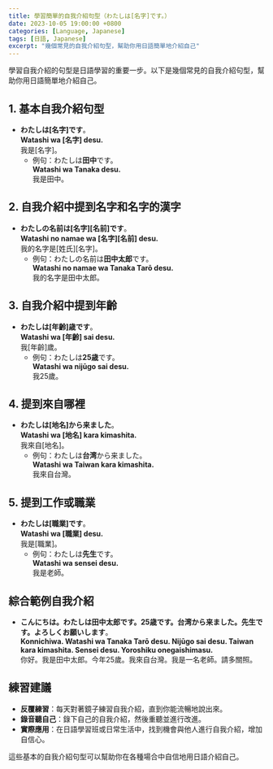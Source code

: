 ```yaml
---
title: 學習簡單的自我介紹句型（わたしは[名字]です。）
date: 2023-10-05 19:00:00 +0800
categories: [Language, Japanese]
tags: [日語, Japanese] 
excerpt: "幾個常見的自我介紹句型，幫助你用日語簡單地介紹自己"
---
```


學習自我介紹的句型是日語學習的重要一步。以下是幾個常見的自我介紹句型，幫助你用日語簡單地介紹自己。

## **1. 基本自我介紹句型**
- **わたしは[名字]です**。  
  **Watashi wa [名字] desu.**  
  我是[名字]。
  - 例句：わたしは**田中**です。  
    **Watashi wa Tanaka desu.**  
    我是田中。

## **2. 自我介紹中提到名字和名字的漢字**
- **わたしの名前は[名字][名前]です**。  
  **Watashi no namae wa [名字][名前] desu.**  
  我的名字是[姓氏][名字]。
  - 例句：わたしの名前は**田中太郎**です。  
    **Watashi no namae wa Tanaka Tarō desu.**  
    我的名字是田中太郎。

## **3. 自我介紹中提到年齡**
- **わたしは[年齡]歳です**。  
  **Watashi wa [年齡] sai desu.**  
  我[年齡]歲。
  - 例句：わたしは**25歳**です。  
    **Watashi wa nijūgo sai desu.**  
    我25歲。

## **4. 提到來自哪裡**
- **わたしは[地名]から来ました**。  
  **Watashi wa [地名] kara kimashita.**  
  我來自[地名]。
  - 例句：わたしは**台湾**から来ました。  
    **Watashi wa Taiwan kara kimashita.**  
    我來自台灣。

## **5. 提到工作或職業**
- **わたしは[職業]です**。  
  **Watashi wa [職業] desu.**  
  我是[職業]。
  - 例句：わたしは**先生**です。  
    **Watashi wa sensei desu.**  
    我是老師。

## **綜合範例自我介紹**
- **こんにちは。わたしは田中太郎です。25歳です。台湾から来ました。先生です。よろしくお願いします**。  
  **Konnichiwa. Watashi wa Tanaka Tarō desu. Nijūgo sai desu. Taiwan kara kimashita. Sensei desu. Yoroshiku onegaishimasu.**  
  你好。我是田中太郎。今年25歲。我來自台灣。我是一名老師。請多關照。

## **練習建議**
- **反覆練習**：每天對著鏡子練習自我介紹，直到你能流暢地說出來。
- **錄音聽自己**：錄下自己的自我介紹，然後重聽並進行改進。
- **實際應用**：在日語學習班或日常生活中，找到機會與他人進行自我介紹，增加自信心。

這些基本的自我介紹句型可以幫助你在各種場合中自信地用日語介紹自己。
